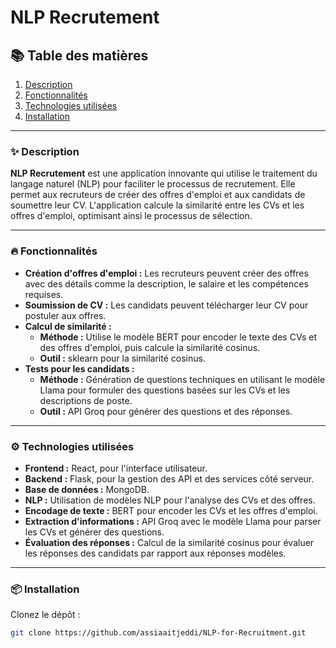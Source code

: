 #  NLP Recrutement 


## 📚 Table des matières
<ol>
  <li><a href="#description">Description</a></li>
  <li><a href="#fonctionnalités">Fonctionnalités</a></li>
  <li><a href="#technologies-utilisées">Technologies utilisées</a></li>
  <li><a href="#installation">Installation</a></li>
</ol>

---

### ✨ <a id="description"></a> Description
<p><strong>NLP Recrutement</strong> est une application innovante qui utilise le traitement du langage naturel (NLP) pour faciliter le processus de recrutement. Elle permet aux recruteurs de créer des offres d'emploi et aux candidats de soumettre leur CV. L'application calcule la similarité entre les CVs et les offres d'emploi, optimisant ainsi le processus de sélection.</p>

---

### 🔥 <a id="fonctionnalités"></a> Fonctionnalités
<ul>
  <li><strong>Création d'offres d'emploi :</strong> Les recruteurs peuvent créer des offres avec des détails comme la description, le salaire et les compétences requises.</li>
  <li><strong>Soumission de CV :</strong> Les candidats peuvent télécharger leur CV pour postuler aux offres.</li>
  <li><strong>Calcul de similarité :</strong>
    <ul>
      <li><strong>Méthode :</strong> Utilise le modèle BERT pour encoder le texte des CVs et des offres d'emploi, puis calcule la similarité cosinus.</li>
      <li><strong>Outil :</strong> sklearn pour la similarité cosinus.</li>
    </ul>
  </li>
  <li><strong>Tests pour les candidats :</strong>
    <ul>
      <li><strong>Méthode :</strong> Génération de questions techniques en utilisant le modèle Llama pour formuler des questions basées sur les CVs et les descriptions de poste.</li>
      <li><strong>Outil :</strong> API Groq pour générer des questions et des réponses.</li>
    </ul>
  </li>
</ul>

---

### ⚙️ <a id="technologies-utilisées"></a> Technologies utilisées
<ul>
  <li><strong>Frontend :</strong> React, pour l'interface utilisateur.</li>
  <li><strong>Backend :</strong> Flask, pour la gestion des API et des services côté serveur.</li>
  <li><strong>Base de données :</strong> MongoDB.</li>
  <li><strong>NLP :</strong> Utilisation de modèles NLP pour l'analyse des CVs et des offres.</li>
  <li><strong>Encodage de texte :</strong> BERT pour encoder les CVs et les offres d'emploi.</li>
  <li><strong>Extraction d'informations :</strong> API Groq avec le modèle Llama pour parser les CVs et générer des questions.</li>
  <li><strong>Évaluation des réponses :</strong> Calcul de la similarité cosinus pour évaluer les réponses des candidats par rapport aux réponses modèles.</li>
</ul>

---

### 📦 <a id="installation"></a> Installation
<p>Clonez le dépôt :</p>

```bash
git clone https://github.com/assiaaitjeddi/NLP-for-Recruitment.git
